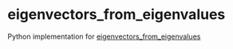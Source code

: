 # eigenvectors_from_eigenvalues

Python implementation for [eigenvectors_from_eigenvalues](https://arxiv.org/pdf/1908.03795.pdf)
